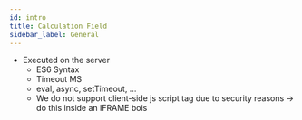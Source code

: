 ```yaml
---
id: intro
title: Calculation Field
sidebar_label: General
---
```


- Executed on the server
  - ES6 Syntax
  - Timeout MS
  - eval, async, setTimeout, ...
  - We do not support client-side js script tag due to security reasons -> do this inside an IFRAME bois
